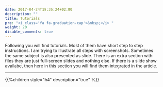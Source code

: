 ```yaml
---
date: 2017-04-24T18:36:24+02:00
description: ""
title: Tutorials
pre: "<i class='fa fa-graduation-cap'>&nbsp;</i> "
weight: 20
disable_comments: true
---
```


Following you will find tutorials. Most of them have short step to step instructions. I am trying to illustrate all steps with screenshots. Sometimes the same subject is also presented as slide. There is an extra section with files they are just full-screen slides and nothing else. If there is a slide show availabe, then here in this section you will find them integrated in the article.
***
{{%children style="h4" description="true" %}}
